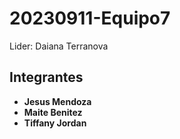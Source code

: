 # 20230911-Equipo7

Lider: Daiana Terranova

## Integrantes
- **Jesus Mendoza**
- **Maite Benitez**
- **Tiffany Jordan**
